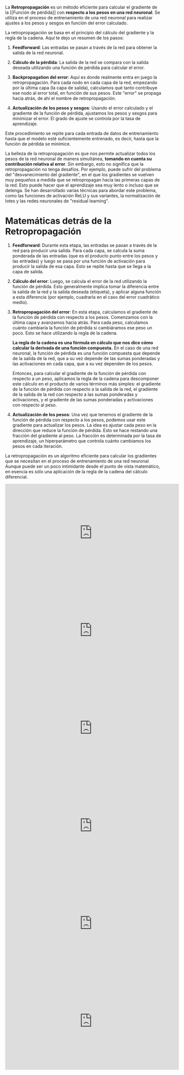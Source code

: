 La **Retropropagación** es un método eficiente para calcular el gradiente de la [[Función de pérdida]] con **respecto a los pesos en una red neuronal**. Se utiliza en el proceso de entrenamiento de una red neuronal para realizar ajustes a los pesos y sesgos en función del error calculado.

La retropropagación se basa en el principio del cálculo del gradiente y la regla de la cadena. Aquí te dejo un resumen de los pasos:

1. **Feedforward**: Las entradas se pasan a través de la red para obtener la salida de la red neuronal.

2. **Cálculo de la pérdida**: La salida de la red se compara con la salida deseada utilizando una función de pérdida para calcular el error.

3. **Backpropagation del error**: Aquí es donde realmente entra en juego la retropropagación. Para cada nodo en cada capa de la red, empezando por la última capa (la capa de salida), calculamos qué tanto contribuye ese nodo al error total, en función de sus pesos. Este "error" se propaga hacia atrás, de ahí el nombre de retropropagación.

4. **Actualización de los pesos y sesgos**: Usando el error calculado y el gradiente de la función de pérdida, ajustamos los pesos y sesgos para minimizar el error. El grado de ajuste se controla por la tasa de aprendizaje.

Este procedimiento se repite para cada entrada de datos de entrenamiento hasta que el modelo esté suficientemente entrenado, es decir, hasta que la función de pérdida se minimice.

La belleza de la retropropagación es que nos permite actualizar todos los pesos de la red neuronal de manera simultánea, **tomando en cuenta su contribución relativa al error**. Sin embargo, esto no significa que la retropropagación no tenga desafíos. Por ejemplo, puede sufrir del problema del "desvanecimiento del gradiente", en el que los gradientes se vuelven muy pequeños a medida que se retropropagan hacia las primeras capas de la red. Esto puede hacer que el aprendizaje sea muy lento o incluso que se detenga. Se han desarrollado varias técnicas para abordar este problema, como las funciones de activación ReLU y sus variantes, la normalización de lotes y las redes neuronales de "residual learning".

# Matemáticas detrás de la Retropropagación

1. **Feedforward**: Durante esta etapa, las entradas se pasan a través de la red para producir una salida. Para cada capa, se calcula la suma ponderada de las entradas (que es el producto punto entre los pesos y las entradas) y luego se pasa por una función de activación para producir la salida de esa capa. Esto se repite hasta que se llega a la capa de salida.

2. **Cálculo del error**: Luego, se calcula el error de la red utilizando la función de pérdida. Esto generalmente implica tomar la diferencia entre la salida de la red y la salida deseada (etiqueta), y aplicar alguna función a esta diferencia (por ejemplo, cuadrarla en el caso del error cuadrático medio).

3. **Retropropagación del error**: En esta etapa, calculamos el gradiente de la función de pérdida con respecto a los pesos. Comenzamos con la última capa y avanzamos hacia atrás. Para cada peso, calculamos cuánto cambiaría la función de pérdida si cambiáramos ese peso un poco. Esto se hace utilizando la regla de la cadena.

   **La regla de la cadena es una fórmula en cálculo que nos dice cómo calcular la derivada de una función compuesta.** En el caso de una red neuronal, la función de pérdida es una función compuesta que depende de la salida de la red, que a su vez depende de las sumas ponderadas y las activaciones en cada capa, que a su vez dependen de los pesos.

   Entonces, para calcular el gradiente de la función de pérdida con respecto a un peso, aplicamos la regla de la cadena para descomponer este cálculo en el producto de varios términos más simples: el gradiente de la función de pérdida con respecto a la salida de la red, el gradiente de la salida de la red con respecto a las sumas ponderadas y activaciones, y el gradiente de las sumas ponderadas y activaciones con respecto al peso.

4. **Actualización de los pesos**: Una vez que tenemos el gradiente de la función de pérdida con respecto a los pesos, podemos usar este gradiente para actualizar los pesos. La idea es ajustar cada peso en la dirección que reduce la función de pérdida. Esto se hace restando una fracción del gradiente al peso. La fracción es determinada por la tasa de aprendizaje, un hiperparámetro que controla cuánto cambiamos los pesos en cada iteración.

La retropropagación es un algoritmo eficiente para calcular los gradientes que se necesitan en el proceso de entrenamiento de una red neuronal. Aunque puede ser un poco intimidante desde el punto de vista matemático, en esencia es sólo una aplicación de la regla de la cadena del cálculo diferencial.



<iframe width="560" height="315" src="https://www.youtube.com/embed/eNIqz_noix8" title="YouTube video player" frameborder="0" allow="accelerometer; autoplay; clipboard-write; encrypted-media; gyroscope; picture-in-picture; web-share" allowfullscreen></iframe>

<iframe width="560" height="315" src="https://www.youtube.com/embed/XE3krf3CQls?si=e_AZ4QnYZairdVsw" title="YouTube video player" frameborder="0" allow="accelerometer; autoplay; clipboard-write; encrypted-media; gyroscope; picture-in-picture; web-share" allowfullscreen></iframe>

<iframe width="560" height="315" src="https://www.youtube.com/embed/2mSysRx-1c0?si=bHA-n9MuVM_7xsWX" title="YouTube video player" frameborder="0" allow="accelerometer; autoplay; clipboard-write; encrypted-media; gyroscope; picture-in-picture; web-share" allowfullscreen></iframe>

<iframe width="560" height="315" src="https://www.youtube.com/embed/G5b4jRBKNxw?si=DiqkSqDlL6avqD25" title="YouTube video player" frameborder="0" allow="accelerometer; autoplay; clipboard-write; encrypted-media; gyroscope; picture-in-picture; web-share" allowfullscreen></iframe>

<iframe width="560" height="315" src="https://www.youtube.com/embed/Zr5viAZGndE?si=3ZxLQuKwh5Jh3egI" title="YouTube video player" frameborder="0" allow="accelerometer; autoplay; clipboard-write; encrypted-media; gyroscope; picture-in-picture; web-share" allowfullscreen></iframe>

<iframe width="560" height="315" src="https://www.youtube.com/embed/xClK__CqZnQ?si=pnTMjzS9d3T91DUo" title="YouTube video player" frameborder="0" allow="accelerometer; autoplay; clipboard-write; encrypted-media; gyroscope; picture-in-picture; web-share" allowfullscreen></iframe>
